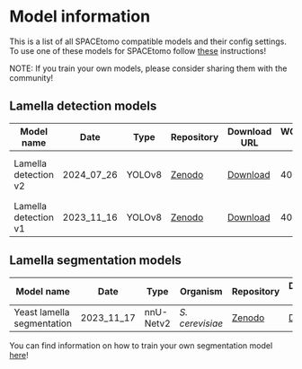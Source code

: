 # Model information

This is a list of all SPACEtomo compatible models and their config settings. To use one of these models for SPACEtomo follow [these](../README.md#installation) instructions!

NOTE: If you train your own models, please consider sharing them with the community!

## Lamella detection models

| Model name           | Date | Type | Repository | Download URL | WG_model_pix_size [nm] | WG_model_sidelen [px] | WG_model_categories |
| -------------------- | ---- | -----| ---------- | ------------ | ---------------------- | --------------------- | ------------------- |
| Lamella detection v2 | 2024_07_26 | YOLOv8 | [Zenodo](https://doi.org/10.5281/zenodo.14034239) | [Download](https://zenodo.org/records/14034239/files/2024_07_26_lamella_detect_400nm_yolo8.pt?download=1) | 400 | 1024 | ["broken", "contaminated", "good", "thick", "wedge", "gone"] |
| Lamella detection v1 | 2023_11_16 | YOLOv8 | [Zenodo](https://doi.org/10.5281/zenodo.10360489) | [Download](https://zenodo.org/records/10360489/files/2023_11_16_lamella_detect_400nm_yolo8.pt?download=1) | 400 | 1024 | ["broken", "contaminated", "good", "thick"] |


## Lamella segmentation models

| Model name | Date | Type | Organism | Repository | Download URL | MM_model_pixel_size [nm] | MM_model_folds |
| ---------- | ---- | ---- | --------- | ---------- | ------------ | ------------------------ | -------------- |
| Yeast lamella segmentation | 2023_11_17 | nnU-Netv2 | *S. cerevisiae* | [Zenodo](https://doi.org/10.5281/zenodo.10360540) | [Download](https://zenodo.org/records/10360540/files/SPACEtomo_lamella_segmentation_Yeast.zip?download=1) | 2.283 | [0, 1, 2, 3, 4] |

You can find information on how to train your own segmentation model [here](SPACEtomo_TI.md)!